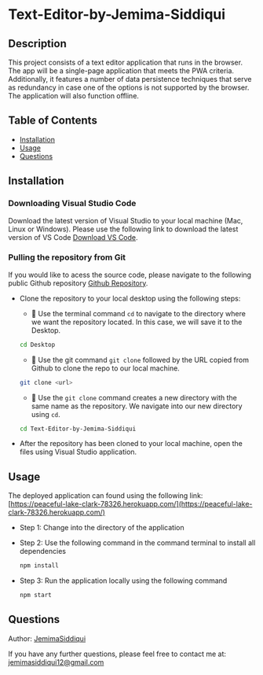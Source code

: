 # Text-Editor-by-Jemima-Siddiqui

## Description
This project consists of a text editor application that runs in the browser. The app will be a single-page application that meets the PWA criteria. Additionally, it features a number of data persistence techniques that serve as redundancy in case one of the options is not supported by the browser. The application will also function offline.

## Table of Contents
* [Installation](#installation)
* [Usage](#usage)
* [Questions](#questions)

## Installation

### Downloading Visual Studio Code 

 Download the latest version of Visual Studio to your local machine (Mac, Linux or Windows). Please use the following link to download the latest version of VS Code [Download VS Code](https://code.visualstudio.com/download). 

### Pulling the repository from Git 

If you would like to acess the source code, please navigate to the following public Github repository [Github Repository](https://github.com/JemimaSiddiqui/Text-Editor-by-Jemima-Siddiqui.git). 

* Clone the repository to your local desktop using the following steps:

  * 🔑 Use the terminal command `cd` to navigate to the directory where we want the repository located. In this case, we will save it to the Desktop. 

  ```bash
  cd Desktop
  ```

  * 🔑 Use the git command `git clone` followed by the URL copied from Github to clone the repo to our local machine.

  ```bash
  git clone <url>
  ```

  * 🔑 Use the `git clone` command creates a new directory with the same name as the repository. We navigate into our new directory using `cd`.

  ```bash
  cd Text-Editor-by-Jemima-Siddiqui
  ```
* After the repository has been cloned to your local machine, open the files using Visual Studio application. 

## Usage

The deployed application can found using the following link: [https://peaceful-lake-clark-78326.herokuapp.com/](https://peaceful-lake-clark-78326.herokuapp.com/)

* Step 1: Change into the directory of the application 
* Step 2: Use the following command in the command terminal to install all dependencies 

  ```bash
  npm install 
  ```
* Step 3: Run the application locally using the following command

  ```bash
  npm start 
  ```
    
## Questions
Author: [JemimaSiddiqui](https://github.com/JemimaSiddiqui)

If you have any further questions, please feel free to contact me at: [jemimasiddiqui12@gmail.com](mailto:jemimasiddiqui12@gmail.com)
